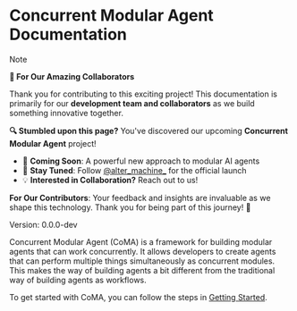 # Concurrent Modular Agent Documentation

> [!NOTE]
> **👥 For Our Amazing Collaborators**
> 
> Thank you for contributing to this exciting project! This documentation is primarily for our **development team and collaborators** as we build something innovative together.
> 
> **🔍 Stumbled upon this page?** You've discovered our upcoming **Concurrent Modular Agent** project! 
> - 🚀 **Coming Soon**: A powerful new approach to modular AI agents
> - 🌟 **Stay Tuned**: Follow [@alter_machine_](https://x.com/alter_machine_/status/1786969561952387213) for the official launch
> - 💡 **Interested in Collaboration?** Reach out to us!
> 
> **For Our Contributors**: Your feedback and insights are invaluable as we shape this technology. Thank you for being part of this journey! 🙏

Version: 0.0.0-dev

Concurrent Modular Agent (CoMA) is a framework for building modular agents that can work concurrently. It allows developers to create agents that can perform multiple things simultaneously as concurrent modules. This makes the way of building agents a bit different from the traditional way of building agents as workflows. 

To get started with CoMA, you can follow the steps in [Getting Started](./getting-started/getting-started.md).

<!-- ## Project layout

    mkdocs.yml    # The configuration file.
    docs/
        index.md  # The documentation homepage.
        ...       # Other markdown pages, images and other files. -->

